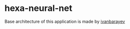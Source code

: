 # hexa-neural-net

Base architecture of this application is made by [ivanbarayev](https://github.com/IvanBarayev)
